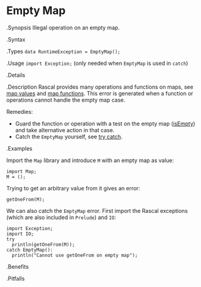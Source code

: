 # Empty Map

.Synopsis
Illegal operation on an empty map.

.Syntax

.Types 
`data RuntimeException = EmptyMap();`
       
.Usage
`import Exception;` (only needed when `EmptyMap` is used in `catch`)

.Details

.Description
Rascal provides many operations and functions on maps, see [map values]((Rascal:Values-Map))
and [map functions]((Library:Map)).
This error is generated when a function or operations cannot handle the empty map case.

Remedies: 

*  Guard the function or operation with a test on the empty map ([isEmpty]((Library:Map-isEmpty))) and 
  take alternative action in that case.
*  Catch the `EmptyMap` yourself, see [try catch]((Rascal:Statements-TryCatch)).

.Examples

Import the `Map` library and introduce `M` with an empty map as value:
```rascal-shell,error
import Map;
M = ();
```
Trying to get an arbitrary value from it gives an error:
```rascal-shell,continue,error
getOneFrom(M);
```
We can also catch the `EmptyMap` error. First import the Rascal exceptions (which are also included in `Prelude`)
and `IO`:
```rascal-shell,continue,error
import Exception;
import IO;
try 
  println(getOneFrom(M)); 
catch EmptyMap(): 
  println("Cannot use getOneFrom on empty map");
```

.Benefits

.Pitfalls

